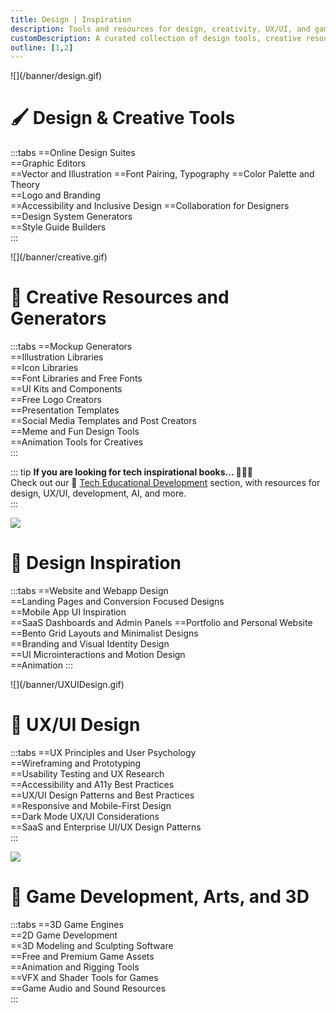 ```yaml
---
title: Design | Inspiration
description: Tools and resources for design, creativity, UX/UI, and game development inspiration.
customDescription: A curated collection of design tools, creative resources, UX/UI principles, and game development assets to inspire and empower designers and developers.
outline: [1,2]
---
```


 <GradientCard title="Design Resources" description="Comprehensive design assets and tools." theme="blue" variant="thin" />
![](/banner/design.gif)

# 🖌️ Design & Creative Tools
:::tabs
==Online Design Suites  
==Graphic Editors  
==Vector and Illustration 
==Font Pairing, Typography 
==Color Palette and Theory  
==Logo and Branding   
==Accessibility and Inclusive Design 
==Collaboration for Designers  
==Design System Generators  
==Style Guide Builders  
:::

<GradientCard title="Creative Workflows" description="Optimized workflows for creative projects and processes." theme="red" variant="thin" />
![](/banner/creative.gif)

# 🎨 Creative Resources and Generators
:::tabs
==Mockup Generators  
==Illustration Libraries  
==Icon Libraries  
==Font Libraries and Free Fonts  
==UI Kits and Components  
==Free Logo Creators  
==Presentation Templates  
==Social Media Templates and Post Creators  
==Meme and Fun Design Tools  
==Animation Tools for Creatives  
:::

::: tip **If you are looking for tech inspirational books... 🕵️‍♂️📖**  
Check out our 🧠 [Tech Educational Development](../) section, with resources for design, UX/UI, development, AI, and more.  
:::

<GradientCard title="Creative Inspiration" description="A collection of inspirational materials for creatives." theme="yellow" variant="thin" />

![](/banner/inspiration.gif)

# 💯 Design Inspiration
:::tabs
==Website and Webapp Design  
==Landing Pages and Conversion Focused Designs  
==Mobile App UI Inspiration  
==SaaS Dashboards and Admin Panels
==Portfolio and Personal Website
==Bento Grid Layouts and Minimalist Designs  
==Branding and Visual Identity Design  
==UI Microinteractions and Motion Design  
==Animation 
:::

<GradientCard title="UX & UI Design" description="Tools and ideas for user experience and interface design." theme="pink" variant="thin" />
![](/banner/UXUIDesign.gif)

# 💎 UX/UI Design
:::tabs
==UX Principles and User Psychology  
==Wireframing and Prototyping  
==Usability Testing and UX Research  
==Accessibility and A11y Best Practices  
==UX/UI Design Patterns and Best Practices  
==Responsive and Mobile-First Design  
==Dark Mode UX/UI Considerations  
==SaaS and Enterprise UI/UX Design Patterns  
:::

<GradientCard title="Game Development & Design" description="Resources and inspiration for game developers and designers." theme="orange" variant="thin" />

![](/banner/GameDevDesign.gif)

# 👾 Game Development, Arts, and 3D
:::tabs
==3D Game Engines  
==2D Game Development  
==3D Modeling and Sculpting Software  
==Free and Premium Game Assets  
==Animation and Rigging Tools  
==VFX and Shader Tools for Games  
==Game Audio and Sound Resources  
:::
